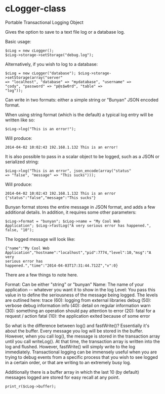 cLogger-class
=============

Portable Transactional Logging Object


Gives the option to save to a text file log or a database log.

Basic usage:

<code>$cLog = new cLogger();
$cLog->storage->setStorage("debug.log");</code>

Alternatively, if you wish to log to a database:

<code>$cLog = new cLogger("database");
$cLog->storage->setStorage(array("server" => "localhost", "database" => "mydatabase", "username" => "cody", "password" => "p@s$w0rd", "table" => "log"));</code>


Can write in two formats: either a simple string or "Bunyan" JSON encoded format.

When using string format (which is the default) a typical log entry will be written like so:

<code>$cLog->log("This is an error!");</code>

Will produce:

<code>2014-04-02 10:02:43  192.168.1.132  This is an error!</code>

It is also possible to pass in a scalar object to be logged, such as a JSON or serialized string:

<code>$cLog->log("This is an error", json_encode(array("status" => "false", "message" => "This sucks")));</code>

Will produce:

<code>2014-04-02 10:02:43  192.168.1.132  This is an error
  {"status":"false","message":"This sucks"}</code>
  
Bunyan format stores the entire message in JSON format, and adds a few additional details.  In addition, it requires some other parameters:

<code>$cLog->format = "bunyan";
$cLog->name = "My Cool Web Application";
$cLog->fastLog("A very serious error has happened.", false, "10");</code>

The logged message will look like:

<code>{"name":"My Cool Web Application","hostname":"localhost","pid":7774,"level":10,"msg":"A very serious error has happened.","time":"2014-04-03T17:31:44.712Z","v":0}</code>

There are a few things to note here.

Format: Can be either "string" or "bunyan"
Name: The name of your application -- whatever you want it to show in the log
Level: You pass this value in to define the seriousness of the message being logged.  The levels are outlined here:
        trace (60): logging from external libraries
        debug (50): verbose debug information
        info (40): detail on regular information
        warn (30): something an operation should pay attention to
        error (20): fatal for a request / action
        fatal (10): the application exited because of some error
        
So what is the difference between log() and fastWrite()?  Essentially it's about the buffer.  Every message you log will be stored in the buffer.  However, when you call log(), the message is stored in the transaction array until you call writeLog().  At that time, the transaction array is written into the log and flushed.  However, fastWrite() will simply write to the log immediately.  Transactional logging can be immensely useful when you are trying to debug events from a specific process that you wish to see logged in a certain order, or that are writing to an extremely busy log.

Additionally there is a buffer array in which the last 10 (by default) messages logged are stored for easy recall at any point.

<code>print_r($cLog->buffer);</code>

